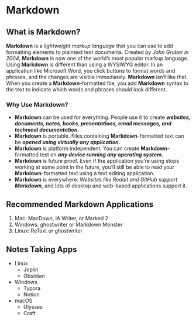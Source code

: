 # Markdown

## What is Markdown?

**Markdown** is a *lightweight markup language* that you can use to add formatting elements to plaintext text documents. 
Created *by John Gruber in 2004*, **Markdown** is now one of the world’s most popular markup language. 
Using **Markdown** is different than using a WYSIWYG editor. In an application like Microsoft Word, you click buttons to format words and phrases, 
and the changes are visible immediately. **Markdown** isn’t like that. When you create a **Markdown**-formatted file, you add **Markdown** syntax to the text to indicate which words and phrases should look different.

### Why Use Markdown?

* **Markdown** can be used for everything. People use it to create ***websites, documents, notes, books, presentations, email messages, and technical documentation.***
* **Markdown** is portable. Files containing **Markdown**-formatted text can be ***opened using virtually any application.*** 
* **Markdown** is platform independent. You can create **Markdown**-formatted text on ***any device running any operating system.***
* **Markdown** is future proof. Even if the application you’re using stops working at some point in the future, you’ll still be able to read your **Markdown**-formatted text using a text editing application. 
* **Markdown** is everywhere. *Websites like Reddit and GitHub support **Markdown***, and lots of desktop and web-based applications support it.

## Recommended Markdown Applications

1. Mac: MacDown, iA Writer, or Marked 2  
2. Windows: ghostwriter or Markdown Monster  
3. Linux: ReText or ghostwriter  
   
## Notes Taking Apps

* Linux  
  * Joplin  
  * Obsidian  
* Windows  
  * Typora  
  * Notion  
* macOS  
  * Ulysses  
  * Craft  


